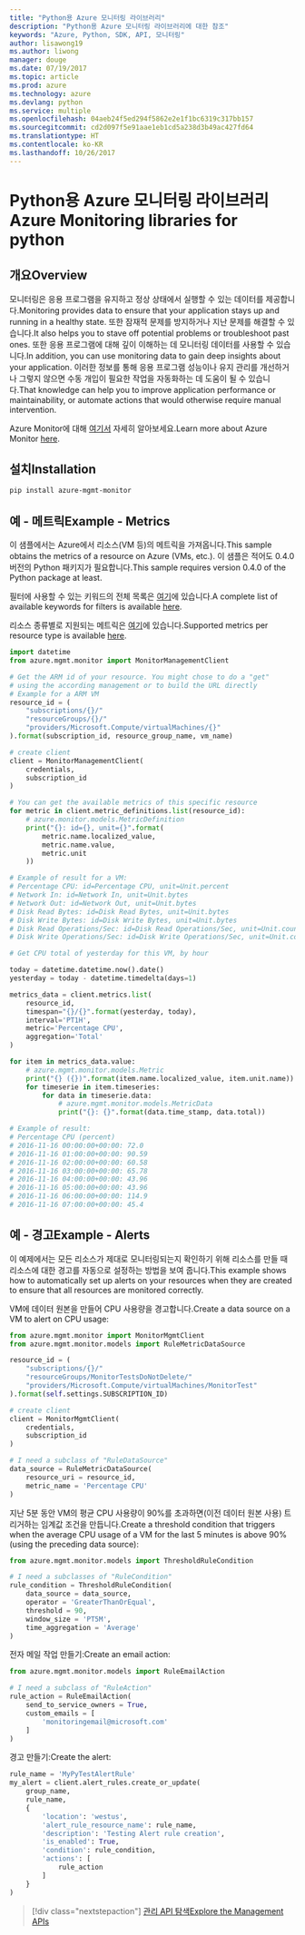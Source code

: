 ```yaml
---
title: "Python용 Azure 모니터링 라이브러리"
description: "Python용 Azure 모니터링 라이브러리에 대한 참조"
keywords: "Azure, Python, SDK, API, 모니터링"
author: lisawong19
ms.author: liwong
manager: douge
ms.date: 07/19/2017
ms.topic: article
ms.prod: azure
ms.technology: azure
ms.devlang: python
ms.service: multiple
ms.openlocfilehash: 04aeb24f5ed294f5862e2e1f1bc6319c317bb157
ms.sourcegitcommit: cd2d097f5e91aae1eb1cd5a238d3b49ac427fd64
ms.translationtype: HT
ms.contentlocale: ko-KR
ms.lasthandoff: 10/26/2017
---
```

# <a name="azure-monitoring-libraries-for-python"></a><span data-ttu-id="f1865-104">Python용 Azure 모니터링 라이브러리</span><span class="sxs-lookup"><span data-stu-id="f1865-104">Azure Monitoring libraries for python</span></span>

## <a name="overview"></a><span data-ttu-id="f1865-105">개요</span><span class="sxs-lookup"><span data-stu-id="f1865-105">Overview</span></span> 
<span data-ttu-id="f1865-106">모니터링은 응용 프로그램을 유지하고 정상 상태에서 실행할 수 있는 데이터를 제공합니다.</span><span class="sxs-lookup"><span data-stu-id="f1865-106">Monitoring provides data to ensure that your application stays up and running in a healthy state.</span></span> <span data-ttu-id="f1865-107">또한 잠재적 문제를 방지하거나 지난 문제를 해결할 수 있습니다.</span><span class="sxs-lookup"><span data-stu-id="f1865-107">It also helps you to stave off potential problems or troubleshoot past ones.</span></span> <span data-ttu-id="f1865-108">또한 응용 프로그램에 대해 깊이 이해하는 데 모니터링 데이터를 사용할 수 있습니다.</span><span class="sxs-lookup"><span data-stu-id="f1865-108">In addition, you can use monitoring data to gain deep insights about your application.</span></span> <span data-ttu-id="f1865-109">이러한 정보를 통해 응용 프로그램 성능이나 유지 관리를 개선하거나 그렇지 않으면 수동 개입이 필요한 작업을 자동화하는 데 도움이 될 수 있습니다.</span><span class="sxs-lookup"><span data-stu-id="f1865-109">That knowledge can help you to improve application performance or maintainability, or automate actions that would otherwise require manual intervention.</span></span>

<span data-ttu-id="f1865-110">Azure Monitor에 대해 [여기서](https://docs.microsoft.com/azure/monitoring-and-diagnostics/monitoring-overview-azure-monitor) 자세히 알아보세요.</span><span class="sxs-lookup"><span data-stu-id="f1865-110">Learn more about Azure Monitor [here](https://docs.microsoft.com/azure/monitoring-and-diagnostics/monitoring-overview-azure-monitor).</span></span> 

## <a name="installation"></a><span data-ttu-id="f1865-111">설치</span><span class="sxs-lookup"><span data-stu-id="f1865-111">Installation</span></span>
```bash
pip install azure-mgmt-monitor
```

## <a name="example---metrics"></a><span data-ttu-id="f1865-112">예 - 메트릭</span><span class="sxs-lookup"><span data-stu-id="f1865-112">Example - Metrics</span></span>
<span data-ttu-id="f1865-113">이 샘플에서는 Azure에서 리소스(VM 등)의 메트릭을 가져옵니다.</span><span class="sxs-lookup"><span data-stu-id="f1865-113">This sample obtains the metrics of a resource on Azure (VMs, etc.).</span></span> <span data-ttu-id="f1865-114">이 샘플은 적어도 0.4.0 버전의 Python 패키지가 필요합니다.</span><span class="sxs-lookup"><span data-stu-id="f1865-114">This sample requires version 0.4.0 of the Python package at least.</span></span>

<span data-ttu-id="f1865-115">필터에 사용할 수 있는 키워드의 전체 목록은 [여기](https://msdn.microsoft.com/library/azure/mt743622.aspx)에 있습니다.</span><span class="sxs-lookup"><span data-stu-id="f1865-115">A complete list of available keywords for filters is available [here](https://msdn.microsoft.com/library/azure/mt743622.aspx).</span></span>

<span data-ttu-id="f1865-116">리소스 종류별로 지원되는 메트릭은 [여기](https://docs.microsoft.com/azure/monitoring-and-diagnostics/monitoring-supported-metrics)에 있습니다.</span><span class="sxs-lookup"><span data-stu-id="f1865-116">Supported metrics per resource type is available [here](https://docs.microsoft.com/azure/monitoring-and-diagnostics/monitoring-supported-metrics).</span></span>

```python
import datetime
from azure.mgmt.monitor import MonitorManagementClient

# Get the ARM id of your resource. You might chose to do a "get"
# using the according management or to build the URL directly
# Example for a ARM VM
resource_id = (
    "subscriptions/{}/"
    "resourceGroups/{}/"
    "providers/Microsoft.Compute/virtualMachines/{}"
).format(subscription_id, resource_group_name, vm_name)

# create client
client = MonitorManagementClient(
    credentials,
    subscription_id
)

# You can get the available metrics of this specific resource
for metric in client.metric_definitions.list(resource_id):
    # azure.monitor.models.MetricDefinition
    print("{}: id={}, unit={}".format(
        metric.name.localized_value,
        metric.name.value,
        metric.unit
    ))

# Example of result for a VM:
# Percentage CPU: id=Percentage CPU, unit=Unit.percent
# Network In: id=Network In, unit=Unit.bytes
# Network Out: id=Network Out, unit=Unit.bytes
# Disk Read Bytes: id=Disk Read Bytes, unit=Unit.bytes
# Disk Write Bytes: id=Disk Write Bytes, unit=Unit.bytes
# Disk Read Operations/Sec: id=Disk Read Operations/Sec, unit=Unit.count_per_second
# Disk Write Operations/Sec: id=Disk Write Operations/Sec, unit=Unit.count_per_second

# Get CPU total of yesterday for this VM, by hour

today = datetime.datetime.now().date()
yesterday = today - datetime.timedelta(days=1)

metrics_data = client.metrics.list(
    resource_id,
    timespan="{}/{}".format(yesterday, today),
    interval='PT1H',
    metric='Percentage CPU',
    aggregation='Total'
)

for item in metrics_data.value:
    # azure.mgmt.monitor.models.Metric
    print("{} ({})".format(item.name.localized_value, item.unit.name))
    for timeserie in item.timeseries:
        for data in timeserie.data:
            # azure.mgmt.monitor.models.MetricData
            print("{}: {}".format(data.time_stamp, data.total))

# Example of result:
# Percentage CPU (percent)
# 2016-11-16 00:00:00+00:00: 72.0
# 2016-11-16 01:00:00+00:00: 90.59
# 2016-11-16 02:00:00+00:00: 60.58
# 2016-11-16 03:00:00+00:00: 65.78
# 2016-11-16 04:00:00+00:00: 43.96
# 2016-11-16 05:00:00+00:00: 43.96
# 2016-11-16 06:00:00+00:00: 114.9
# 2016-11-16 07:00:00+00:00: 45.4
```

## <a name="example---alerts"></a><span data-ttu-id="f1865-117">예 - 경고</span><span class="sxs-lookup"><span data-stu-id="f1865-117">Example - Alerts</span></span>
<span data-ttu-id="f1865-118">이 예제에서는 모든 리소스가 제대로 모니터링되는지 확인하기 위해 리소스를 만들 때 리소스에 대한 경고를 자동으로 설정하는 방법을 보여 줍니다.</span><span class="sxs-lookup"><span data-stu-id="f1865-118">This example shows how to automatically set up alerts on your resources when they are created to ensure that all resources are monitored correctly.</span></span>

<span data-ttu-id="f1865-119">VM에 데이터 원본을 만들어 CPU 사용량을 경고합니다.</span><span class="sxs-lookup"><span data-stu-id="f1865-119">Create a data source on a VM to alert on CPU usage:</span></span>
```python
from azure.mgmt.monitor import MonitorMgmtClient
from azure.mgmt.monitor.models import RuleMetricDataSource

resource_id = (
    "subscriptions/{}/"
    "resourceGroups/MonitorTestsDoNotDelete/"
    "providers/Microsoft.Compute/virtualMachines/MonitorTest"
).format(self.settings.SUBSCRIPTION_ID)

# create client
client = MonitorMgmtClient(
    credentials,
    subscription_id
)

# I need a subclass of "RuleDataSource"
data_source = RuleMetricDataSource(
    resource_uri = resource_id,
    metric_name = 'Percentage CPU'
)
```
<span data-ttu-id="f1865-120">지난 5분 동안 VM의 평균 CPU 사용량이 90%를 초과하면(이전 데이터 원본 사용) 트리거하는 임계값 조건을 만듭니다.</span><span class="sxs-lookup"><span data-stu-id="f1865-120">Create a threshold condition that triggers when the average CPU usage of a VM for the last 5 minutes is above 90% (using the preceding data source):</span></span>
```python
from azure.mgmt.monitor.models import ThresholdRuleCondition

# I need a subclasses of "RuleCondition"
rule_condition = ThresholdRuleCondition(
    data_source = data_source,
    operator = 'GreaterThanOrEqual',
    threshold = 90,
    window_size = 'PT5M',
    time_aggregation = 'Average'
)
```

<span data-ttu-id="f1865-121">전자 메일 작업 만들기:</span><span class="sxs-lookup"><span data-stu-id="f1865-121">Create an email action:</span></span>
```python
from azure.mgmt.monitor.models import RuleEmailAction

# I need a subclass of "RuleAction"
rule_action = RuleEmailAction(
    send_to_service_owners = True,
    custom_emails = [
        'monitoringemail@microsoft.com'
    ]
)
```

<span data-ttu-id="f1865-122">경고 만들기:</span><span class="sxs-lookup"><span data-stu-id="f1865-122">Create the alert:</span></span>
```python
rule_name = 'MyPyTestAlertRule'
my_alert = client.alert_rules.create_or_update(
    group_name,
    rule_name,
    {
        'location': 'westus',
        'alert_rule_resource_name': rule_name,
        'description': 'Testing Alert rule creation',
        'is_enabled': True,
        'condition': rule_condition,
        'actions': [
            rule_action
        ]
    }
)
```
> [!div class="nextstepaction"]
> [<span data-ttu-id="f1865-123">관리 API 탐색</span><span class="sxs-lookup"><span data-stu-id="f1865-123">Explore the Management APIs</span></span>](/python/api/overview/azure/monitoring/managementlibrary)
